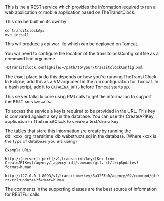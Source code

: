 This is the a REST service which provides the information required to run a web application or mobile application based on TheTransitClock.

This can be built on its own by
```
cd transitclockApi
mvn install
```

This will produce a api.war file which can be deployed on Tomcat.

You will need to configure the location of the transitclockConfig.xml file as a command line argument:

`-Dtransitclock.configFiles=/path/to/your/transitclockConfig.xml`

The exact place to do this depends on how you're running TheTransitClock. In Eclipse, add this as a VM argument in the run configuration for Tomcat. In a bash script, add it to `CATALINA_OPTS` before Tomcat starts up.

This server talks to core using RMI calls to get the information to support the REST service calls.

To access the service a key is required to be provided in the URL. This key is compared against a key in the database. You can use the CreateAPIKey application in TheTransitClock to create a test/demo key.

The tables that store this information are create by running the ddl_xxxx_org_transitime_db_webstructs.sql in the database. (Where xxxx is the type of database you are using)
```
Example URLs

http://[server]:[port]/v1/transitime/key/[Key from CreateAPIKey]/agency/[agency id]/command/gtfs-rt/tripUpdates?format=human

http://127.0.0.1:8093/v1/transitime/key/8a3273b0/agency/02/command/gtfs-rt/tripUpdates?format=human
```
The comments in the supporting classes are the best source of information for RESTFul calls.
